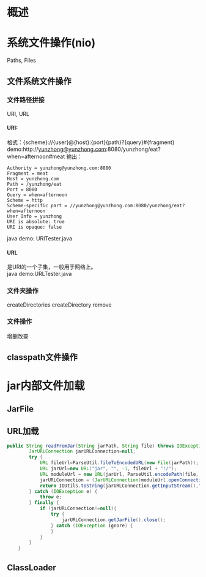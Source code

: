 # 概述

# 系统文件操作(nio)
Paths, Files
## 文件系统文件操作
### 文件路径拼接
URI, URL
#### URI:
格式：{scheme}://{user}@{host}:{port}{path}?{query}#{fragment}  
demo:http://yunzhong@yunzhong.com:8080/yunzhong/eat?when=afternoon#meat
输出：

```
Authority = yunzhong@yunzhong.com:8080
Fragment = meat
Host = yunzhong.com
Path = /yunzhong/eat
Port = 8080
Query = when=afternoon
Scheme = http
Scheme-specific part = //yunzhong@yunzhong.com:8080/yunzhong/eat?when=afternoon
User Info = yunzhong
URI is absolute: true
URI is opaque: false
```
java demo: URITester.java

#### URL
是URI的一个子集，一般用于网络上。  
java demo:URLTester.java  

### 文件夹操作
createDirectories
createDirectory
remove
### 文件操作
增删改查
## classpath文件操作

# jar内部文件加载

## JarFile

## URL加载

```java
public String readFromJar(String jarPath, String file) throws IOException {
        JarURLConnection jarURLConnection=null;
        try {
            URL fileUrl=ParseUtil.fileToEncodedURL(new File(jarPath));
            URL jarUrl=new URL("jar", "", -1, fileUrl + "!/");
            URL moduleUrl = new URL(jarUrl, ParseUtil.encodePath(file, false));
            jarURLConnection = (JarURLConnection)moduleUrl.openConnection();
            return IOUtils.toString(jarURLConnection.getInputStream(),"UTF-8");
        } catch (IOException e) {
            throw e;
        } finally {
            if (jarURLConnection!=null){
                try {
                    jarURLConnection.getJarFile().close();
                } catch (IOException ignore) {
                }
            }
        }
    }
```

## ClassLoader
